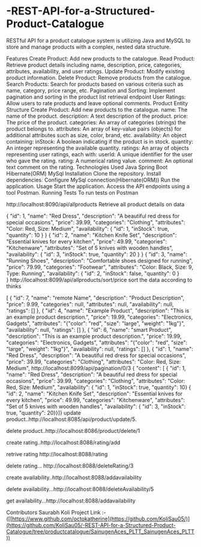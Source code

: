 # -REST-API-for-a-Structured-Product-Catalogue
RESTful API for a product catalogue system is  utilizing Java and MySQL to store and manage products with a complex, nested data structure.

Features
Create Product: Add new products to the catalogue.
Read Product: Retrieve product details including name, description, price, categories, attributes, availability, and user ratings.
Update Product: Modify existing product information.
Delete Product: Remove products from the catalogue.
Search Products: Search for products based on various criteria such as name, category, price range, etc.
Pagination and Sorting: Implement pagination and sorting in the product list retrieval endpoint
User Ratings: Allow users to rate products and leave optional comments.
Product Entity Structure
Create Product: Add new products to the catalogue.
name: The name of the product.
description: A text description of the product.
price: The price of the product.
categories: An array of categories (strings) the product belongs to.
attributes: An array of key-value pairs (objects) for additional attributes such as size, color, brand, etc.
availability: An object containing:
inStock: A boolean indicating if the product is in stock.
quantity: An integer representing the available quantity.
ratings: An array of objects representing user ratings, each with:
userId: A unique identifier for the user who gave the rating.
rating: A numerical rating value.
comment: An optional text comment on the rating.
Technologies Used
Java
Spring Boot
Hibernate(ORM)
MySql
Installation
Clone the repository.
Install dependencies.
Configure MySql connection(Hibernate(ORM))
Run the application.
Usage
Start the application.
Access the API endpoints using a tool Postman.
Running Tests
To run tests on Postman

http://localhost:8090/api/allproducts
Retrieve all product details on data

  {
   "id": 1,
        "name": "Red Dress",
        "description": "A beautiful red dress for special occasions",
        "price": 39.99,
        "categories": "Clothing",
        "attributes": "Color: Red, Size: Medium",
        "availability": {
            "id": 1,
            "inStock": true,
            "quantity": 10 } 
    }
  {
    "id": 2,
    "name": "Kitchen Knife Set",
    "description": "Essential knives for every kitchen",
    "price": 49.99,
    "categories": "Kitchenware",
    "attributes": "Set of 5 knives with wooden handles",
    "availability": {
        "id": 3,
        "inStock": true,
        "quantity": 20 } 
    }
   {
    "id": 3,
    "name": "Running Shoes",
    "description": "Comfortable shoes designed for running",
    "price": 79.99,
    "categories": "Footwear",
    "attributes": "Color: Black, Size: 9, Type: Running",
    "availability": {
        "id": 2,
        "inStock": false,
        "quantity": 0   }  
         } 
http://localhost:8099/api/allproducts/sort/price
sort the data according to thinks

 [
    {
        "id": 7,
        "name": "remote Name",
        "description": "Product Description",
        "price": 9.99,
        "categories": null,
        "attributes": null,
        "availability": null,
        "ratings": []
    },
    {
        "id": 4,
        "name": "Example Product",
        "description": "This is an example product description.",
        "price": 19.99,
        "categories": "Electronics, Gadgets",
        "attributes": "{\"color\": \"red\", \"size\": \"large\", \"weight\": \"1kg\"}",
        "availability": null,
        "ratings": []
    },
    {
        "id": 6,
        "name": "smart Product",
        "description": "This is an example product description.",
        "price": 19.99,
        "categories": "Electronics, Gadgets",
        "attributes": "{\"color\": \"red\", \"size\": \"large\", \"weight\": \"1kg\"}",
        "availability": null,
        "ratings": []
    },
    {
        "id": 1,
        "name": "Red Dress",
        "description": "A beautiful red dress for special occasions",
        "price": 39.99,
        "categories": "Clothing",
        "attributes": "Color: Red, Size: Medium",
http://localhost:8099/api/pagination/0/3
 {
    "content": [
        {
            "id": 1,
            "name": "Red Dress",
            "description": "A beautiful red dress for special occasions",
            "price": 39.99,
            "categories": "Clothing",
            "attributes": "Color: Red, Size: Medium",
            "availability": {
                "id": 1,
                "inStock": true,
                "quantity": 10}
  {
    "id": 2,
    "name": "Kitchen Knife Set",
    "description": "Essential knives for every kitchen",
    "price": 49.99,
    "categories": "Kitchenware",
    "attributes": "Set of 5 knives with wooden handles",
    "availability": {
        "id": 3,
        "inStock": true,
        "quantity": 20}}]}
update product..http://localhost:8085/api/product/update/5.

delete product..http://localhost:8086/product/delete/1

create rating..http://localhost:8088/rating/add

retrive rating http://localhost:8088/rating

delete rating... http://localhost:8088/deleteRating/3

create availability..http://localhost:8088/addavailability

delete availability...http://localhost:8088/deleteAvailability/5

get availability...http://localhost:8088/addavailability

Contributors
Saurabh Koli
Project Link :- ([[https://www.github.com/octokatherine](https://github.com/KoliSau05/)](https://github.com/KoliSau05/-REST-API-for-a-Structured-Product-Catalogue/tree/productcatalogue/SainugenAces_PLTT_SainugenAces_PLTT))
